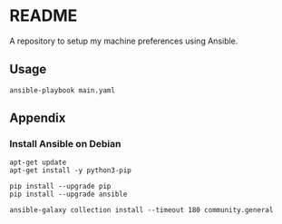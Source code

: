 # README
A repository to setup my machine preferences using Ansible.

## Usage
```
ansible-playbook main.yaml
```

## Appendix
### Install Ansible on Debian
```
apt-get update
apt-get install -y python3-pip

pip install --upgrade pip
pip install --upgrade ansible

ansible-galaxy collection install --timeout 180 community.general
```
